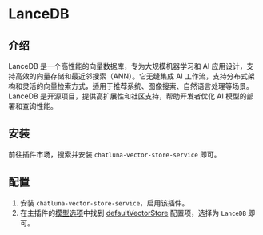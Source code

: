# LanceDB

## 介绍

LanceDB 是一个高性能的向量数据库，专为大规模机器学习和 AI 应用设计，支持高效的向量存储和最近邻搜索（ANN）。它无缝集成 AI 工作流，支持分布式架构和灵活的向量检索方式，适用于推荐系统、图像搜索、自然语言处理等场景。LanceDB 是开源项目，提供高扩展性和社区支持，帮助开发者优化 AI 模型的部署和查询性能。

## 安装

前往插件市场，搜索并安装 `chatluna-vector-store-service` 即可。

## 配置

1. 安装 `chatluna-vector-store-service`，启用该插件。
2. 在主插件的[模型选项](../useful-configurations.md#模型选项)中找到 [defaultVectorStore](../useful-configurations.md#defaultvectorstore) 配置项，选择为 `LanceDB` 即可。